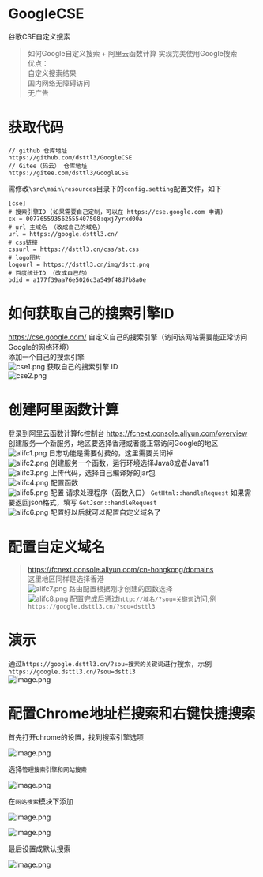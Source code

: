 # GoogleCSE
 谷歌CSE自定义搜索

> 如何Google自定义搜索 + 阿里云函数计算 实现完美使用Google搜索  
> 优点：  
> 自定义搜索结果   
> 国内网络无障碍访问   
> 无广告   

# 获取代码   
``` 
// github 仓库地址
https://github.com/dsttl3/GoogleCSE
// Gitee（码云） 仓库地址
https://gitee.com/dsttl3/GoogleCSE
```
需修改`\src\main\resources`目录下的`config.setting`配置文件，如下   
``` 
[cse]
# 搜索引擎ID (如果需要自己定制，可以在 https://cse.google.com 申请)
cx = 007765593562555407508:qxj7yrxd00a 
# url 主域名 （改成自己的域名）
url = https://google.dsttl3.cn/
# css链接
cssurl = https://dsttl3.cn/css/st.css
# logo图片
logourl = https://dsttl3.cn/img/dstt.png
# 百度统计ID （改成自己的）
bdid = a177f39aa76e5026c3a549f48d7b8a0e
```
# 如何获取自己的搜索引擎ID   
 https://cse.google.com/   自定义自己的搜索引擎（访问该网站需要能正常访问Google的网络环境）  
 添加一个自己的搜索引擎    
![cse1.png](https://harmonyos.oss-cn-beijing.aliyuncs.com/images/202205/440a87b202f2628951e5067fab0caec2cee23c.png)
 获取自己的搜索引擎 ID    
![cse2.png](https://harmonyos.oss-cn-beijing.aliyuncs.com/images/202205/466f712221f25fa1c5a9524b0f292837dc80db.png)

# 创建阿里函数计算  
登录到阿里云函数计算fc控制台 https://fcnext.console.aliyun.com/overview    
创建服务一个新服务，地区要选择香港或者能正常访问Google的地区     
![alifc1.png](https://harmonyos.oss-cn-beijing.aliyuncs.com/images/202205/f71b8092600f13e18854302d22522403463b40.png)
日志功能是需要付费的，这里需要关闭掉    
![alifc2.png](https://harmonyos.oss-cn-beijing.aliyuncs.com/images/202205/75caedf19a19939894134928f24b13bd314d02.png) 
创建服务一个函数，运行环境选择Java8或者Java11    
![alifc3.png](https://harmonyos.oss-cn-beijing.aliyuncs.com/images/202205/d867408394a26a075cc919ac7d36bbc15c0eba.png) 
上传代码，选择自己编译好的jar包    
![alifc4.png](https://harmonyos.oss-cn-beijing.aliyuncs.com/images/202205/22c93cd27e8ff74eb8926270664dc9955a874e.png)
配置函数    
![alifc5.png](https://harmonyos.oss-cn-beijing.aliyuncs.com/images/202205/16126c4726b3fe3eba3412403c04abb370515a.png)
配置 请求处理程序（函数入口） `GetHtml::handleRequest` 如果需要返回json格式，填写 `GetJson::handleRequest`   
![alifc6.png](https://harmonyos.oss-cn-beijing.aliyuncs.com/images/202205/b713a4c19c670d2c0340440d53b7034158108f.png)
配置好以后就可以配置自定义域名了   

# 配置自定义域名   
> https://fcnext.console.aliyun.com/cn-hongkong/domains   
这里地区同样是选择香港   
![alifc7.png](https://harmonyos.oss-cn-beijing.aliyuncs.com/images/202205/85d8a7b2631c8e4ec0e2221e6fcc59c77bc18f.png)
路由配置根据刚才创建的函数选择   
![alifc8.png](https://harmonyos.oss-cn-beijing.aliyuncs.com/images/202205/9855abf47e03753f53127116edc0db07a4e4ec.png)
配置完成后通过`http://域名/?sou=关键词`访问,例`https://google.dsttl3.cn/?sou=dsttl3`   

# 演示   
通过`https://google.dsttl3.cn/?sou=搜索的关键词`进行搜索，示例`https://google.dsttl3.cn/?sou=dsttl3`   
![image.png](https://harmonyos.oss-cn-beijing.aliyuncs.com/images/202205/3532bb79948a9be84c94360d8fbb105592f038.png)

# 配置Chrome地址栏搜索和右键快捷搜索   
首先打开chrome的设置，找到搜索引擎选项   

![image.png](https://harmonyos.oss-cn-beijing.aliyuncs.com/images/202205/84181f305f5302280820301821c73df90e872d.png)

选择`管理搜索引擎和网站搜索`   

![image.png](https://harmonyos.oss-cn-beijing.aliyuncs.com/images/202205/c5d90d940b9f4e139e156846671e387d8172fb.png)

在`网站搜索`模块下添加   

![image.png](https://harmonyos.oss-cn-beijing.aliyuncs.com/images/202205/b62337102c40cb41baa012e119ccde6836ea57.png)   

![image.png](https://harmonyos.oss-cn-beijing.aliyuncs.com/images/202205/852f61e145d4b2e5e14920d85b0c6138078ac7.png)

最后设置成默认搜索   

![image.png](https://harmonyos.oss-cn-beijing.aliyuncs.com/images/202205/3139a25991ed97f1d26394c80fdd64f52fd595.png)

